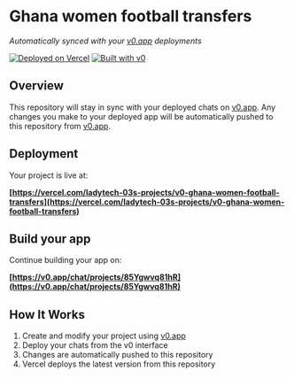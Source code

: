 # Ghana women football transfers

*Automatically synced with your [v0.app](https://v0.app) deployments*

[![Deployed on Vercel](https://img.shields.io/badge/Deployed%20on-Vercel-black?style=for-the-badge&logo=vercel)](https://vercel.com/ladytech-03s-projects/v0-ghana-women-football-transfers)
[![Built with v0](https://img.shields.io/badge/Built%20with-v0.app-black?style=for-the-badge)](https://v0.app/chat/projects/85Ygwvq81hR)

## Overview

This repository will stay in sync with your deployed chats on [v0.app](https://v0.app).
Any changes you make to your deployed app will be automatically pushed to this repository from [v0.app](https://v0.app).

## Deployment

Your project is live at:

**[https://vercel.com/ladytech-03s-projects/v0-ghana-women-football-transfers](https://vercel.com/ladytech-03s-projects/v0-ghana-women-football-transfers)**

## Build your app

Continue building your app on:

**[https://v0.app/chat/projects/85Ygwvq81hR](https://v0.app/chat/projects/85Ygwvq81hR)**

## How It Works

1. Create and modify your project using [v0.app](https://v0.app)
2. Deploy your chats from the v0 interface
3. Changes are automatically pushed to this repository
4. Vercel deploys the latest version from this repository